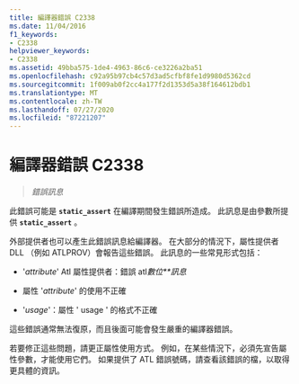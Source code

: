 ```yaml
---
title: 編譯器錯誤 C2338
ms.date: 11/04/2016
f1_keywords:
- C2338
helpviewer_keywords:
- C2338
ms.assetid: 49bba575-1de4-4963-86c6-ce3226a2ba51
ms.openlocfilehash: c92a95b97cb4c57d3ad5cfbf8fe1d9980d5362cd
ms.sourcegitcommit: 1f009ab0f2cc4a177f2d1353d5a38f164612bdb1
ms.translationtype: MT
ms.contentlocale: zh-TW
ms.lasthandoff: 07/27/2020
ms.locfileid: "87221207"
---
```

# <a name="compiler-error-c2338"></a>編譯器錯誤 C2338

> *錯誤訊息*

此錯誤可能是 **`static_assert`** 在編譯期間發生錯誤所造成。 此訊息是由參數所提供 **`static_assert`** 。

外部提供者也可以產生此錯誤訊息給編譯器。 在大部分的情況下，屬性提供者 DLL （例如 ATLPROV）會報告這些錯誤。 此訊息的一些常見形式包括：

- '*attribute*' Atl 屬性提供者：錯誤 atl*數位**訊息*

- 屬性 '*attribute*' 的使用不正確

- '*usage*'：屬性 ' usage ' 的格式不正確

這些錯誤通常無法復原，而且後面可能會發生嚴重的編譯器錯誤。

若要修正這些問題，請更正屬性使用方式。 例如，在某些情況下，必須先宣告屬性參數，才能使用它們。 如果提供了 ATL 錯誤號碼，請查看該錯誤的檔，以取得更具體的資訊。
